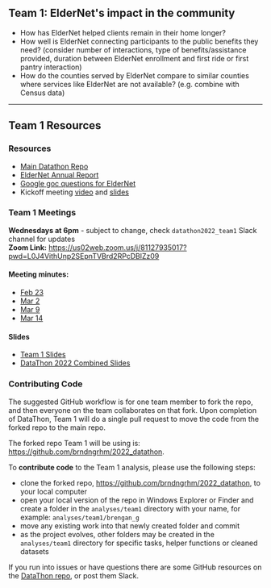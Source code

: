 ## Team 1: ElderNet's impact in the community

- How has ElderNet helped clients remain in their home longer?
- How well is ElderNet connecting participants to the public benefits they need? (consider number of interactions, type of benefits/assistance provided, duration between ElderNet enrollment and first ride or first pantry interaction)
- How do the counties served by ElderNet compare to similar counties where services like ElderNet are not available? (e.g. combine with Census data)

-----------------

## Team 1 Resources

### Resources

 * [Main Datathon Repo](https://github.com/rladiesPHL/2022_datathon)
 * [ElderNet Annual Report](https://github.com/brndngrhm/2022_datathon/blob/main/analyses/team1/misc/Annual%20Report%202021.pdf)
 * [Google goc questions for ElderNet](https://docs.google.com/document/d/17vAQniQK6KEQsS2pSP564QzXHEA6kIgHz6mgf5fXHqs/edit)
 * Kickoff meeting [video](https://youtu.be/2dSYuYJGLk0) and [slides](https://docs.google.com/presentation/d/1KIho-PZE9CqAqW8Xr2gXCoNZnkgSXM4xOWbKnXjFN1c/edit#slide=id.g73b20e478e_0_0)
 
### Team 1 Meetings 

**Wednesdays at 6pm** - subject to change, check `datathon2022_team1` Slack channel for updates  
**Zoom Link:** https://us02web.zoom.us/j/81127935017?pwd=L0J4VithUnp2SEpnTVBrd2RPcDBlZz09

#### Meeting minutes:  

  * [Feb 23](https://docs.google.com/document/d/1zasFB6DBYPojBgp2FnB7pZQyV_W-MaNyPQiJllmIYFY/edit)
  * [Mar 2](https://docs.google.com/document/d/12azmLBQozxVxpg16DBUeCu749UCJ7d18ynS7mQNiiFA/edit?usp=sharing)
  * [Mar 9](https://docs.google.com/document/d/12Sr3i_Aau7c7-Xu0TERDo6O4WxbccsVg1glciO-IpMo/edit)
  * [Mar 14](https://docs.google.com/document/d/18fI28E_yeppQS9t7veOqV9SYQsTQxp2YZnKgPx2zHSI/edit)
  
#### Slides

  * [Team 1 Slides](https://docs.google.com/presentation/d/1A8mSQaEX6KNZHjmIsThHWsKHYGVFWFWqCsh1zKU1Tak/edit#slide=id.p)  
  * [DataThon 2022 Combined Slides](https://docs.google.com/presentation/d/1dq-cISACV6U02x6YDP9NM8rPVINqXQeTU6zP5V4k8Ww/edit#slide=id.gba4bff656c_0_62)  

### Contributing Code

The suggested GitHub workflow is for one team member to fork the repo, and then everyone on the team collaborates on that fork. Upon completion of DataThon, Team 1 will do a single pull request to move the code from the forked repo to the main repo.
 
The forked repo Team 1 will be using is: https://github.com/brndngrhm/2022_datathon. 

To **contribute code** to the Team 1 analysis, please use the following steps:

 * clone the forked repo, https://github.com/brndngrhm/2022_datathon, to your local computer
 * open your local version of the repo in Windows Explorer or Finder and create a folder in the `analyses/team1` directory with your name, for example: `analyses/team1/brengan_g`
 * move any existing work into that newly created folder and commit
 * as the project evolves, other folders may be created in the `analyses/team1` directory for specific tasks, helper functions or cleaned datasets

If you run into issues or have questions there are some GitHub resources on the [DataThon repo](https://github.com/rladiesPHL/2022_datathon#faq), or post them Slack.
